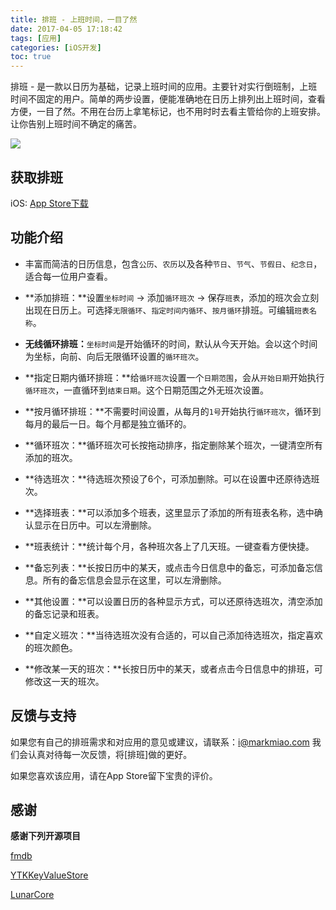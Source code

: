 ```yaml
---
title: 排班 - 上班时间，一目了然
date: 2017-04-05 17:18:42
tags: [应用]
categories: [iOS开发]
toc: true
---
```


排班 - 是一款以日历为基础，记录上班时间的应用。主要针对实行倒班制，上班时间不固定的用户。简单的两步设置，便能准确地在日历上排列出上班时间，查看方便，一目了然。不用在台历上拿笔标记，也不用时时去看主管给你的上班安排。让你告别上班时间不确定的痛苦。

<!--more-->

![](https://imagedb-1257991841.cos.ap-beijing.myqcloud.com/seticonapp.png)

## 获取排班

iOS: [App Store下载](https://itunes.apple.com/cn/app/id1221228242?mt=8)

## 功能介绍

- 丰富而简洁的日历信息，包含`公历`、`农历`以及各种`节日`、`节气`、`节假日`、`纪念日`，适合每一位用户查看。

- **添加排班：**设置`坐标时间` -> 添加`循环班次` -> 保存`班表`，添加的班次会立刻出现在日历上。可选择`无限循环`、`指定时间内循环`、`按月循环`排班。可编辑`班表名称`。

- **无线循环排班：**`坐标时间`是开始循环的时间，默认从今天开始。会以这个时间为坐标，向前、向后无限循环设置的`循环班次`。

- **指定日期内循环排班：**给`循环班次`设置一个`日期范围`，会从`开始日期`开始执行`循环班次`，一直循环到`结束日期`。这个日期范围之外无班次设置。

- **按月循环排班：**不需要时间设置，从每月的`1号`开始执行`循环班次`，循环到每月的最后一日。每个月都是独立循环的。

- **循环班次：**循环班次可长按拖动排序，指定删除某个班次，一键清空所有添加的班次。

- **待选班次：**待选班次预设了6个，可添加删除。可以在设置中还原待选班次。

- **选择班表：**可以添加多个班表，这里显示了添加的所有班表名称，选中确认显示在日历中。可以左滑删除。

- **班表统计：**统计每个月，各种班次各上了几天班。一键查看方便快捷。

- **备忘列表：**长按日历中的某天，或点击今日信息中的备忘，可添加备忘信息。所有的备忘信息会显示在这里，可以左滑删除。

- **其他设置：**可以设置日历的各种显示方式，可以还原待选班次，清空添加的备忘记录和班表。

- **自定义班次：**当待选班次没有合适的，可以自己添加待选班次，指定喜欢的班次颜色。

- **修改某一天的班次：**长按日历中的某天，或者点击今日信息中的排班，可修改这一天的班次。


## 反馈与支持

如果您有自己的排班需求和对应用的意见或建议，请联系：i@markmiao.com 我们会认真对待每一次反馈，将[排班]做的更好。

如果您喜欢该应用，请在App Store留下宝贵的评价。

## 感谢

**感谢下列开源项目**

[fmdb](https://github.com/ccgus/fmdb)

[YTKKeyValueStore](https://github.com/yuantiku/YTKKeyValueStore)

[LunarCore](https://github.com/cyanzhong/LunarCore)


